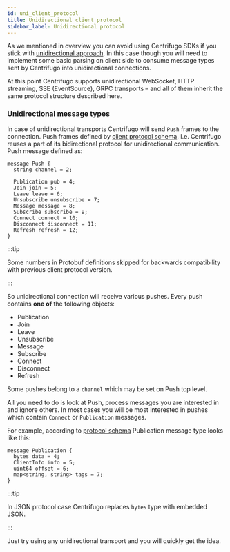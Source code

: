 ```yaml
---
id: uni_client_protocol
title: Unidirectional client protocol
sidebar_label: Unidirectional protocol
---
```


As we mentioned in overview you can avoid using Centrifugo SDKs if you stick with [unidirectional approach](./overview.md#unidirectional). In this case though you will need to implement some basic parsing on client side to consume message types sent by Centrifugo into unidirectional connections.

At this point Centrifugo supports unidirectional WebSocket, HTTP streaming, SSE (EventSource), GRPC transports – and all of them inherit the same protocol structure described here.   

### Unidirectional message types

In case of unidirectional transports Centrifugo will send `Push` frames to the connection. Push frames defined by [client protocol schema](https://github.com/centrifugal/protocol/blob/master/definitions/client.proto). I.e. Centrifugo reuses a part of its bidirectional protocol for unidirectional communication. Push message defined as:

```
message Push {
  string channel = 2;

  Publication pub = 4;
  Join join = 5;
  Leave leave = 6;
  Unsubscribe unsubscribe = 7;
  Message message = 8;
  Subscribe subscribe = 9;
  Connect connect = 10;
  Disconnect disconnect = 11;
  Refresh refresh = 12;
}
```

:::tip

Some numbers in Protobuf definitions skipped for backwards compatibility with previous client protocol version.

:::

So unidirectional connection will receive various pushes. Every push contains **one of** the following objects:

* Publication
* Join
* Leave
* Unsubscribe
* Message
* Subscribe
* Connect
* Disconnect
* Refresh

Some pushes belong to a `channel` which may be set on Push top level.

All you need to do is look at Push, process messages you are interested in and ignore others. In most cases you will be most interested in pushes which contain `Connect` or `Publication` messages.

For example, according to [protocol schema](https://github.com/centrifugal/protocol/blob/master/definitions/client.proto) Publication message type looks like this:

```
message Publication {
  bytes data = 4;
  ClientInfo info = 5;
  uint64 offset = 6;
  map<string, string> tags = 7;
}
```

:::tip

In JSON protocol case Centrifugo replaces `bytes` type with embedded JSON.

:::

Just try using any unidirectional transport and you will quickly get the idea.
